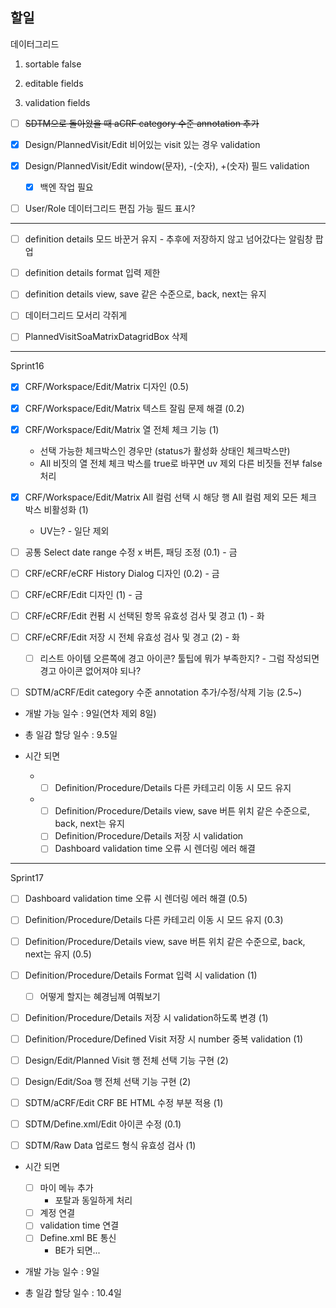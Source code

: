 ## 할일

데이터그리드

1. sortable false

2. editable fields

3. validation fields
- [ ] ~~SDTM으로 돌아왔을 때 aCRF category 수준 annotation 추가~~

- [x] Design/PlannedVisit/Edit 비어있는 visit 있는 경우 validation

- [x] Design/PlannedVisit/Edit window(문자), -(숫자), +(숫자) 필드 validation
  
  - [x] 백엔 작업 필요

- [ ] User/Role 데이터그리드 편집 가능 필드 표시?

---

- [ ] definition details 모드 바꾼거 유지 - 추후에 저장하지 않고 넘어갔다는 알림창 팝업

- [ ] definition details format 입력 제한

- [ ] definition details view, save 같은 수준으로, back, next는 유지

- [ ] 데이터그리드 모서리 각쥐게

- [ ] PlannedVisitSoaMatrixDatagridBox 삭제

---

Sprint16

- [x] CRF/Workspace/Edit/Matrix 디자인 (0.5)

- [x] CRF/Workspace/Edit/Matrix 텍스트 잘림 문제 해결 (0.2)

- [x] CRF/Workspace/Edit/Matrix 열 전체 체크 기능 (1)
  
  - 선택 가능한 체크박스인 경우만 (status가 활성화 상태인 체크박스만)
  - All 비짓의 열 전체 체크 박스를 true로 바꾸면 uv 제외 다른 비짓들 전부 false 처리

- [x] CRF/Workspace/Edit/Matrix All 컬럼 선택 시 해당 행 All 컬럼 제외 모든 체크 박스 비활성화 (1)
  
  - UV는? - 일단 제외

- [ ] 공통 Select date range 수정 x 버튼, 패딩 조정 (0.1) - 금

- [ ] CRF/eCRF/eCRF History Dialog 디자인 (0.2) - 금

- [ ] CRF/eCRF/Edit 디자인 (1) - 금

- [ ] CRF/eCRF/Edit 컨펌 시 선택된 항목 유효성 검사 및 경고 (1) - 화

- [ ] CRF/eCRF/Edit 저장 시 전체 유효성 검사 및 경고 (2) - 화
  
  - [ ] 리스트 아이템 오른쪽에 경고 아이콘? 툴팁에 뭐가 부족한지? - 그럼 작성되면 경고 아이콘 없어져야 되나?

- [ ] SDTM/aCRF/Edit category 수준 annotation 추가/수정/삭제 기능 (2.5~)

- 개발 가능 일수 : 9일(연차 제외 8일)

- 총 일감 할당 일수 : 9.5일

- 시간 되면
  
  - - [ ] Definition/Procedure/Details 다른 카테고리 이동 시 모드 유지
  
  - - [ ] Definition/Procedure/Details view, save 버튼 위치 같은 수준으로, back, next는 유지
    - [ ] Definition/Procedure/Details 저장 시 validation
    - [ ] Dashboard validation time 오류 시 렌더링 에러 해결

---

Sprint17

- [ ] Dashboard validation time 오류 시 렌더링 에러 해결 (0.5)

- [ ] Definition/Procedure/Details 다른 카테고리 이동 시 모드 유지 (0.3)

- [ ] Definition/Procedure/Details view, save 버튼 위치 같은 수준으로, back, next는 유지 (0.5)

- [ ] Definition/Procedure/Details Format 입력 시 validation (1)
  
  - [ ] 어떻게 할지는 혜경님께 여쭤보기

- [ ] Definition/Procedure/Details 저장 시 validation하도록 변경 (1)

- [ ] Definition/Procedure/Defined Visit 저장 시 number 중복 validation (1)

- [ ] Design/Edit/Planned Visit 행 전체 선택 기능 구현 (2)

- [ ] Design/Edit/Soa 행 전체 선택 기능 구현 (2)

- [ ] SDTM/aCRF/Edit CRF BE HTML 수정 부분 적용 (1)

- [ ] SDTM/Define.xml/Edit 아이콘 수정 (0.1)

- [ ] SDTM/Raw Data 업로드 형식 유효성 검사 (1)

- 시간 되면
  
  - [ ] 마이 메뉴 추가
    - 포탈과 동일하게 처리
  - [ ] 계정 연결
  - [ ] validation time 연결
  - [ ] Define.xml BE 통신
    - BE가 되면...

- 개발 가능 일수 : 9일

- 총 일감 할당 일수 : 10.4일
